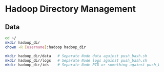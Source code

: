 # Hadoop Directory Management

## Data
```sh
cd ~/
mkdir hadoop_dir
chown -R [username]:hadoop hadoop_dir

mkdir hadoop_dir/data   # Separate Node data against push_bash.sh
mkdir hadoop_dir/logs   # Separate Node logs against push_bash.sh
mkdir hadoop_dir/ids    # Separate Node PID or something against push_bash.sh
```
